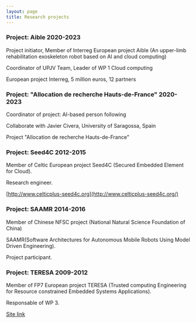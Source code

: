 ```yaml
---
layout: page
title: Research projects
---
```


### Project: Aible 2020-2023

Project initiator, Member of Interreg European project Aible (An upper-limb rehabilitation exoskeleton robot based on AI and cloud computing)

Coordinator of UPJV Team, Leader of WP 1 Cloud computing

European project Interreg, 5 million euros, 12 partners

### Project: "Allocation de recherche Hauts-de-France" 2020-2023

Coordinator of project: AI-based person following

Collaborate with Javier Civera, University of Saragossa, Spain

Project "Allocation de recherche Hauts-de-France"

### Project: Seed4C 2012-2015

Member of Celtic European project Seed4C (Secured Embedded Element for Cloud).

Research engineer.

[http://www.celticplus-seed4c.org](http://www.celticplus-seed4c.org/)


### Project: SAAMR 2014-2016

Member of Chinese NFSC project (National Natural Science Foundation of China)

SAAMR(Software Architectures for Autonomous Mobile Robots Using Model Driven Engineering).

Project participant.

### Project: TERESA 2009-2012

Member of FP7 European project TERESA (Trusted computing Engineering
for Resource constrained Embedded Systems Applications).

Responsable of WP 3.

[Site link](https://cordis.europa.eu/project/rcn/93271_en.html)